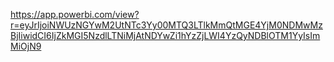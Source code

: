 https://app.powerbi.com/view?r=eyJrIjoiNWUzNGYwM2UtNTc3Yy00MTQ3LTlkMmQtMGE4YjM0NDMwMzBjIiwidCI6IjZkMGI5NzdlLTNiMjAtNDYwZi1hYzZjLWI4YzQyNDBlOTM1YyIsImMiOjN9
